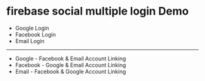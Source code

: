 # firebase social multiple login Demo


* Google Login
* Facebook Login
* Email Login

------------------------------------------

* Google - Facebook & Email Account Linking
* Facebook - Google & Email Account Linking
* Email - Facebook & Google Account Linking
